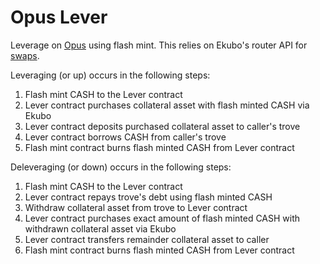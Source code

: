 # Opus Lever

Leverage on [Opus](https://github.com/lindy-labs/opus_contracts) using flash mint. This relies on Ekubo's router API for [swaps](https://petstore3.swagger.io/?url=https://mainnet-api.ekubo.org/openapi.json#/Swap/get_GetQuote).

Leveraging (or up) occurs in the following steps:

1. Flash mint CASH to the Lever contract
2. Lever contract purchases collateral asset with flash minted CASH via Ekubo
3. Lever contract deposits purchased collateral asset to caller's trove
4. Lever contract borrows CASH from caller's trove
5. Flash mint contract burns flash minted CASH from Lever contract

Deleveraging (or down) occurs in the following steps:

1. Flash mint CASH to the Lever contract
2. Lever contract repays trove's debt using flash minted CASH
3. Withdraw collateral asset from trove to Lever contract
4. Lever contract purchases exact amount of flash minted CASH with withdrawn collateral asset via Ekubo
5. Lever contract transfers remainder collateral asset to caller
6. Flash mint contract burns flash minted CASH from Lever contract
